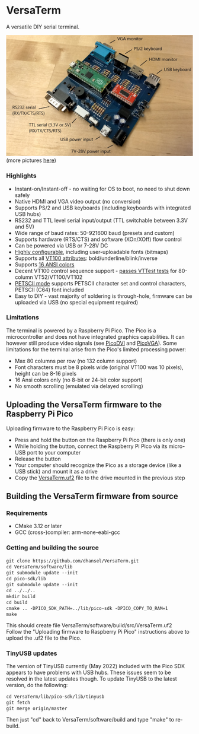 # VersaTerm
A versatile DIY serial terminal.

![Labeled Board](hardware/pictures/board_labeled.jpg)
(more pictures [here](hardware/pictures/ReadMe.md))

### Highlights

- Instant-on/Instant-off - no waiting for OS to boot, no need to shut down safely
- Native HDMI and VGA video output (no conversion)
- Supports PS/2 and USB keyboards (including keyboards with integrated USB hubs)
- RS232 and TTL level serial input/output (TTL switchable between 3.3V and 5V)
- Wide range of baud rates: 50-921600 baud (presets and custom)
- Supports hardware (RTS/CTS) and software (XOn/XOff) flow control
- Can be powered via USB or 7-28V DC
- [Highly configurable](software/screenshots/settings.md), including user-uploadable fonts (bitmaps)
- Supports all [VT100 attributes](software/screenshots/vt100.md): bold/underline/blink/inverse
- Supports [16 ANSI colors](software/screenshots/vt100.md#ANSI-Colors)
- Decent VT100 control sequence support - [passes VTTest tests](software/screenshots/vttest.md) for 80-column VT52/VT100/VT102
- [PETSCII mode](software/screenshots/petscii.md) supports PETSCII character set and control characters, PETSCII (C64) font included
- Easy to DIY - vast majority of soldering is through-hole, firmware can be uploaded via USB (no special equipment required)

### Limitations

The terminal is powered by a Raspberry Pi Pico. The Pico is a microcontroller and does not have integrated graphics
capabilities. It can however still produce video signals (see [PicoDVI](https://github.com/Wren6991/PicoDVI) 
and [PicoVGA](https://github.com/Panda381/PicoVGA)). 
Some limitations for the terminal arise from the Pico's limited processing power:

- Max 80 columns per row (no 132 column support)
- Font characters must be 8 pixels wide (original VT100 was 10 pixels), height can be 8-16 pixels
- 16 Ansi colors only (no 8-bit or 24-bit color support)
- No smooth scrolling (emulated via delayed scrolling)

## Uploading the VersaTerm firmware to the Raspberry Pi Pico

Uploading firmware to the Raspberry Pi Pico is easy:
- Press and hold the button on the Raspberry Pi Pico (there is only one) 
- While holding the button, connect the Raspberry Pi Pico via its micro-USB port to your computer
- Release the button
- Your computer should recognize the Pico as a storage device (like a USB stick) and mount it as a drive
- Copy the [VersaTerm.uf2](software/VersaTerm.uf2) file to the drive mounted in the previous step

## Building the VersaTerm firmware from source

### Requirements
- CMake 3.12 or later
- GCC (cross-)compiler: arm-none-eabi-gcc

### Getting and building the source

```
git clone https://github.com/dhansel/VersaTerm.git
cd VersaTerm/software/lib
git submodule update --init
cd pico-sdk/lib
git submodule update --init
cd ../../..
mkdir build
cd build
cmake .. -DPICO_SDK_PATH=../lib/pico-sdk -DPICO_COPY_TO_RAM=1
make
```

This should create file VersaTerm/software/build/src/VersaTerm.uf2<br>
Follow the "Uploading firmware to Raspberry Pi Pico" instructions above to upload the .uf2 file to the Pico.

### TinyUSB updates

The version of TinyUSB currently (May 2022) included with the Pico SDK appears to have problems 
with USB hubs. These issues seem to be resolved in the latest updates though.
To update TinyUSB to the latest version, do the following:
```
cd VersaTerm/lib/pico-sdk/lib/tinyusb
git fetch
git merge origin/master
```
Then just "cd" back to VersaTerm/software/build and type "make" to re-build.
